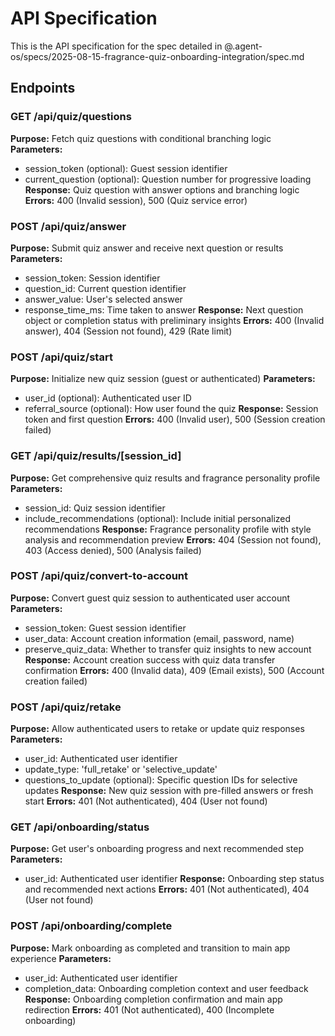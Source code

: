 # API Specification

This is the API specification for the spec detailed in @.agent-os/specs/2025-08-15-fragrance-quiz-onboarding-integration/spec.md

## Endpoints

### GET /api/quiz/questions

**Purpose:** Fetch quiz questions with conditional branching logic
**Parameters:** 
- session_token (optional): Guest session identifier
- current_question (optional): Question number for progressive loading
**Response:** Quiz question with answer options and branching logic
**Errors:** 400 (Invalid session), 500 (Quiz service error)

### POST /api/quiz/answer

**Purpose:** Submit quiz answer and receive next question or results
**Parameters:** 
- session_token: Session identifier
- question_id: Current question identifier
- answer_value: User's selected answer
- response_time_ms: Time taken to answer
**Response:** Next question object or completion status with preliminary insights
**Errors:** 400 (Invalid answer), 404 (Session not found), 429 (Rate limit)

### POST /api/quiz/start

**Purpose:** Initialize new quiz session (guest or authenticated)
**Parameters:** 
- user_id (optional): Authenticated user ID
- referral_source (optional): How user found the quiz
**Response:** Session token and first question
**Errors:** 400 (Invalid user), 500 (Session creation failed)

### GET /api/quiz/results/[session_id]

**Purpose:** Get comprehensive quiz results and fragrance personality profile
**Parameters:** 
- session_id: Quiz session identifier
- include_recommendations (optional): Include initial personalized recommendations
**Response:** Fragrance personality profile with style analysis and recommendation preview
**Errors:** 404 (Session not found), 403 (Access denied), 500 (Analysis failed)

### POST /api/quiz/convert-to-account

**Purpose:** Convert guest quiz session to authenticated user account
**Parameters:** 
- session_token: Guest session identifier
- user_data: Account creation information (email, password, name)
- preserve_quiz_data: Whether to transfer quiz insights to new account
**Response:** Account creation success with quiz data transfer confirmation
**Errors:** 400 (Invalid data), 409 (Email exists), 500 (Account creation failed)

### POST /api/quiz/retake

**Purpose:** Allow authenticated users to retake or update quiz responses
**Parameters:** 
- user_id: Authenticated user identifier
- update_type: 'full_retake' or 'selective_update'
- questions_to_update (optional): Specific question IDs for selective updates
**Response:** New quiz session with pre-filled answers or fresh start
**Errors:** 401 (Not authenticated), 404 (User not found)

### GET /api/onboarding/status

**Purpose:** Get user's onboarding progress and next recommended step
**Parameters:** 
- user_id: Authenticated user identifier
**Response:** Onboarding step status and recommended next actions
**Errors:** 401 (Not authenticated), 404 (User not found)

### POST /api/onboarding/complete

**Purpose:** Mark onboarding as completed and transition to main app experience
**Parameters:** 
- user_id: Authenticated user identifier
- completion_data: Onboarding completion context and user feedback
**Response:** Onboarding completion confirmation and main app redirection
**Errors:** 401 (Not authenticated), 400 (Incomplete onboarding)